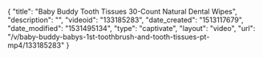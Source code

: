 {
    "title": "Baby Buddy Tooth Tissues 30-Count Natural Dental Wipes",
    "description": "",
    "videoid": "133185283",
    "date_created": "1513117679",
    "date_modified": "1531495134",
    "type": "captivate",
    "layout": "video",
    "url": "\/v\/baby-buddy-babys-1st-toothbrush-and-tooth-tissues-pt-mp4\/133185283"
}